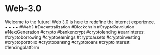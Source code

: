 # Web-3.0
Welcome to the future! Web 3.0 is here to redefine the internet experience. • • • • #Web3 #Decentralization #Blockchain #CryptoRevolution #NextGeneration #crypto #bankencrypt #cryptolending #earninterest #cryptoborrowing #cryptoearnings #cryptoassets #cryptoinvesting #cryptoportfolio #cryptobanking #cryptoloans #cryptointerest #lendingplatform 
